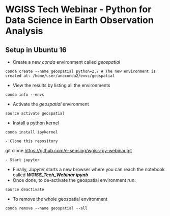 # WGISS Tech Webinar - Python for Data Science in Earth Observation Analysis

## Setup in Ubuntu 16

- Create a new *conda* environment called *geospatial*
```
conda create --name geospatial python=2.7 # The new environment is created at: /home/user/anaconda2/envs/geospatial
```
- View the results by listing all the environments
```
conda info --envs
```
- Activate the *geospatial* environment
```
source activate geospatial
```
- Install a python kernel
```
conda install ipykernel
```
```
- Clone this repository
```
git clone https://github.com/e-sensing/wgiss-py-webinar.git
```
- Start jupyter
```
- Finally, *Jupyter* starts a new browser where you can reach the notebook called ***WGISS_Tech_Webinar.ipynb***
- Once done, to de-activate the geospatial environment run:
```
source deactivate
```
- To remove the whole geospatial environment
```
conda remove --name geospatial --all
```
